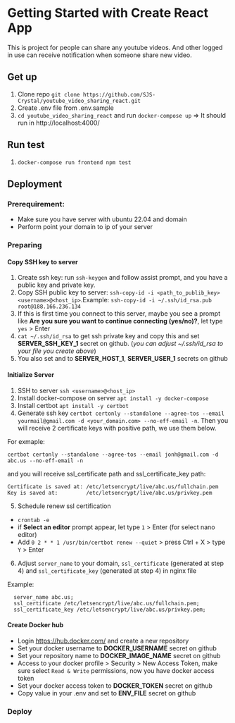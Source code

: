 # Getting Started with Create React App
This is project for people can share any youtube videos. And other logged in use can receive notification when someone share new video.

## Get up
1. Clone repo `git clone https://github.com/SJS-Crystal/youtube_video_sharing_react.git`
2. Create .env file from .env.sample
2. `cd youtube_video_sharing_react` and run `docker-compose up`
=> It should run in http://localhost:4000/

## Run test
1. `docker-compose run frontend npm test`

## Deployment

### Prerequirement:
- Make sure you have server with ubuntu 22.04 and domain
- Perform point your domain to ip of your server

### Preparing
#### Copy SSH key to server
1. Create ssh key: run `ssh-keygen` and follow assist prompt, and you have a public key and private key.
2. Copy SSH public key to server: `ssh-copy-id -i <path_to_publib_key> <username>@<host_ip>`.Example: `ssh-copy-id -i ~/.ssh/id_rsa.pub root@188.166.236.134`
3. If this is first time you connect to this server, maybe you see a prompt like **Are you sure you want to continue connecting (yes/no)?**, let type `yes` > Enter
4. `cat ~/.ssh/id_rsa` to get ssh private key and copy this and set **SERVER_SSH_KEY_1** secret on github. (*you can adjust ~/.ssh/id_rsa to your file you create above*)
5. You also set <host ip> and <username> to **SERVER_HOST_1**, **SERVER_USER_1** secrets on github

#### Initialize Server
1. SSH to server `ssh <username>@<host_ip>`
2. Install docker-compose on server `apt install -y docker-compose`
3. Install certbot `apt install -y certbot`
4. Generate ssh key `certbot certonly --standalone --agree-tos --email yourmail@gmail.com -d <your_domain.com> --no-eff-email -n`. Then you will receive 2 certificate keys with positive path, we use them below.

  For exmaple: 
  ```shell
  certbot certonly --standalone --agree-tos --email jonh@gmail.com -d abc.us --no-eff-email -n
  ```
  and you will receive ssl_certificate path and ssl_certificate_key path:
  ```
  Certificate is saved at: /etc/letsencrypt/live/abc.us/fullchain.pem
  Key is saved at:         /etc/letsencrypt/live/abc.us/privkey.pem
  ```
5. Schedule renew ssl certification
  - `crontab -e`
  - if **Select an editor** prompt appear, let type `1` > Enter (for select nano editor)
  - Add `0 2 * * 1 /usr/bin/certbot renew --quiet` > press Ctrl + X > type `Y` > Enter
6. Adjust `server_name` to your domain, `ssl_certificate` (generated at step 4) and `ssl_certificate_key` (generated at step 4) in nginx file

  Example:
  ```
    server_name abc.us;
    ssl_certificate /etc/letsencrypt/live/abc.us/fullchain.pem;
    ssl_certificate_key /etc/letsencrypt/live/abc.us/privkey.pem;
  ```

#### Create Docker hub
- Login https://hub.docker.com/ and create a new repository
- Set your docker username to **DOCKER_USERNAME** secret on github
- Set your repository name to **DOCKER_IMAGE_NAME** secret on github
- Access to your docker profile > Security > New Access Token, make sure select `Read & Write` permissions, now you have docker access token
- Set your docker access token to **DOCKER_TOKEN** secret on github
- Copy value in your .env and set to **ENV_FILE** secret on github


### Deploy
